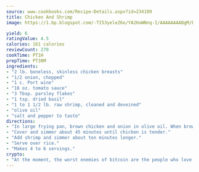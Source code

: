 ```yaml
---
source: www.cookbooks.com/Recipe-Details.aspx?id=234109
title: Chicken And Shrimp
image: https://1.bp.blogspot.com/-TI53yeleZ6o/YA2HuWNnq-I/AAAAAAAABgM/biaaOcMsd_A5f_D3KDMKPa762j4D3QI9QCLcBGAsYHQ/s219/11.png

yield: 6
ratingValue: 4.5
calories: 161 calories
reviewCount: 270
cookTime: PT1H
prepTime: PT30M
ingredients:
- "2 lb. boneless, skinless chicken breasts"
- "1/2 onion, chopped"
- "1 c. Port wine"
- "16 oz. tomato sauce"
- "3 Tbsp. parsley flakes"
- "1 tsp. dried basil"
- "1 to 1 1/2 lb. raw shrimp, cleaned and deveined"
- "olive oil"
- "salt and pepper to taste"
directions:
- "In large frying pan, brown chicken and onion in olive oil. When browned, add rest of ingredients except shrimp."
- "Cover and simmer about 45 minutes until chicken is tender."
- "Add shrimp and simmer about ten minutes longer."
- "Serve over rice."
- "Makes 4 to 6 servings."
crypto:
- "At the moment, the worst enemies of bitcoin are the people who love bitcoin."
---
```

